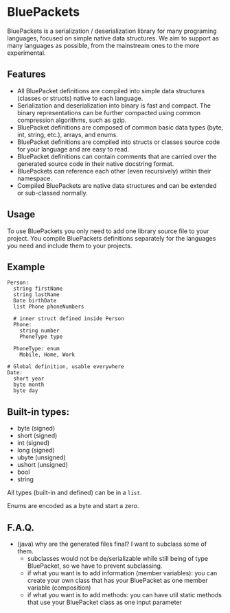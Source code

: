 # BluePackets

BluePackets is a serialization / deserialization library for many programing languages, focused on simple native data structures.
We aim to support as many languages as possible, from the mainstream ones to the more experimental.

## Features

- All BluePacket definitions are compiled into simple data structures (classes or structs) native to each language.
- Serialization and deserialization into binary is fast and compact. The binary representations can be further compacted using common compression algorithms, such as gzip.
- BluePacket definitions are composed of common basic data types (byte, int, string, etc.), arrays, and enums.
- BluePacket definitions are compiled into structs or classes source code for your language and are easy to read.
- BluePacket definitions can contain comments that are carried over the generated source code in their native docstring format.
- BluePackets can reference each other (even recursively) within their namespace.
- Compiled BluePackets are native data structures and can be extended or sub-classed normally.

## Usage

To use BluePackets you only need to add one library source file to your project.
You compile BluePackets definitions separately for the languages you need and include them to your projects.

## Example

```
Person:
  string firstName
  string lastName
  Date birthDate
  list Phone phoneNumbers

  # inner struct defined inside Person
  Phone:
    string number
    PhoneType type

  PhoneType: enum
    Mobile, Home, Work

# Global definition, usable everywhere
Date:
  short year
  byte month
  byte day
```

## Built-in types:

- byte (signed)
- short (signed)
- int (signed)
- long (signed)
- ubyte (unsigned)
- ushort (unsigned)
- bool
- string

All types (built-in and defined) can be in a `list`.

Enums are encoded as a byte and start a zero.

## F.A.Q.

- (java) why are the generated files final? I want to subclass some of them.
  - subclasses would not be de/serializable while still being of type BluePacket, so we have to prevent subclassing.
  - if what you want is to add information (member variables): you can create your own class that has your BluePacket as one member variable (composition)
  - if what you want is to add methods: you can have util static methods that use your BluePacket class as one input parameter
